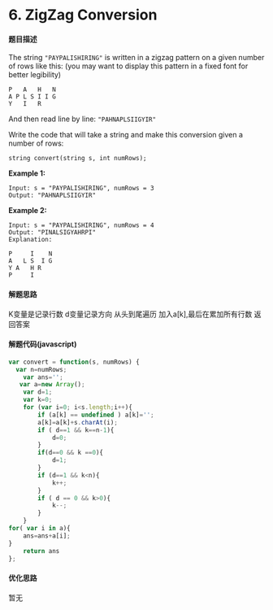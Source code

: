 # 6. ZigZag Conversion

#### 题目描述

The string `"PAYPALISHIRING"` is written in a zigzag pattern on a given number of rows like this: (you may want to display this pattern in a fixed font for better legibility)

```
P   A   H   N
A P L S I I G
Y   I   R
```

And then read line by line: `"PAHNAPLSIIGYIR"`

Write the code that will take a string and make this conversion given a number of rows:

```
string convert(string s, int numRows);
```

**Example 1:**

```
Input: s = "PAYPALISHIRING", numRows = 3
Output: "PAHNAPLSIIGYIR"
```

**Example 2:**

```
Input: s = "PAYPALISHIRING", numRows = 4
Output: "PINALSIGYAHRPI"
Explanation:

P     I    N
A   L S  I G
Y A   H R
P     I
```

#### 解题思路

K变量是记录行数 d变量记录方向 从头到尾遍历 加入a[k],最后在累加所有行数 返回答案 

#### 解题代码(javascript)

```javascript
var convert = function(s, numRows) {
  var n=numRows;
    var ans='';
   var a=new Array();
    var d=1;
    var k=0;
    for (var i=0; i<s.length;i++){
        if (a[k] == undefined ) a[k]='';
        a[k]=a[k]+s.charAt(i);
        if ( d==1 && k==n-1){
            d=0;
        }
        if(d==0 && k ==0){
            d=1;
        }
        if (d==1 && k<n){
            k++;
        }
        if ( d == 0 && k>0){
            k--;
        }
    }
for( var i in a){
    ans=ans+a[i];
}
    return ans
};
```



#### 优化思路

暂无